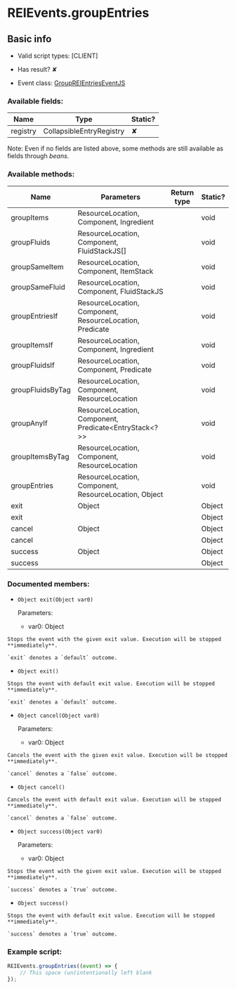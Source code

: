# REIEvents.groupEntries

## Basic info

- Valid script types: [CLIENT]

- Has result? ✘

- Event class: [GroupREIEntriesEventJS](https://github.com/KubeJS-Mods/KubeJS/tree/2001/common/src/main/java/dev/latvian/mods/kubejs/integration/rei/GroupREIEntriesEventJS.java)

### Available fields:

| Name | Type | Static? |
| ---- | ---- | ------- |
| registry | CollapsibleEntryRegistry | ✘ |

Note: Even if no fields are listed above, some methods are still available as fields through *beans*.

### Available methods:

| Name | Parameters | Return type | Static? |
| ---- | ---------- | ----------- | ------- |
| groupItems | ResourceLocation, Component, Ingredient |  | void | ✘ |
| groupFluids | ResourceLocation, Component, FluidStackJS[] |  | void | ✘ |
| groupSameItem | ResourceLocation, Component, ItemStack |  | void | ✘ |
| groupSameFluid | ResourceLocation, Component, FluidStackJS |  | void | ✘ |
| groupEntriesIf | ResourceLocation, Component, ResourceLocation, Predicate |  | void | ✘ |
| groupItemsIf | ResourceLocation, Component, Ingredient |  | void | ✘ |
| groupFluidsIf | ResourceLocation, Component, Predicate<FluidStackJS> |  | void | ✘ |
| groupFluidsByTag | ResourceLocation, Component, ResourceLocation |  | void | ✘ |
| groupAnyIf | ResourceLocation, Component, Predicate<EntryStack<?>> |  | void | ✘ |
| groupItemsByTag | ResourceLocation, Component, ResourceLocation |  | void | ✘ |
| groupEntries | ResourceLocation, Component, ResourceLocation, Object |  | void | ✘ |
| exit | Object |  | Object | ✘ |
| exit |  |  | Object | ✘ |
| cancel | Object |  | Object | ✘ |
| cancel |  |  | Object | ✘ |
| success | Object |  | Object | ✘ |
| success |  |  | Object | ✘ |


### Documented members:

- `Object exit(Object var0)`

  Parameters:
  - var0: Object

```
Stops the event with the given exit value. Execution will be stopped **immediately**.

`exit` denotes a `default` outcome.
```

- `Object exit()`
```
Stops the event with default exit value. Execution will be stopped **immediately**.

`exit` denotes a `default` outcome.
```

- `Object cancel(Object var0)`

  Parameters:
  - var0: Object

```
Cancels the event with the given exit value. Execution will be stopped **immediately**.

`cancel` denotes a `false` outcome.
```

- `Object cancel()`
```
Cancels the event with default exit value. Execution will be stopped **immediately**.

`cancel` denotes a `false` outcome.
```

- `Object success(Object var0)`

  Parameters:
  - var0: Object

```
Stops the event with the given exit value. Execution will be stopped **immediately**.

`success` denotes a `true` outcome.
```

- `Object success()`
```
Stops the event with default exit value. Execution will be stopped **immediately**.

`success` denotes a `true` outcome.
```



### Example script:

```js
REIEvents.groupEntries((event) => {
	// This space (un)intentionally left blank
});
```

